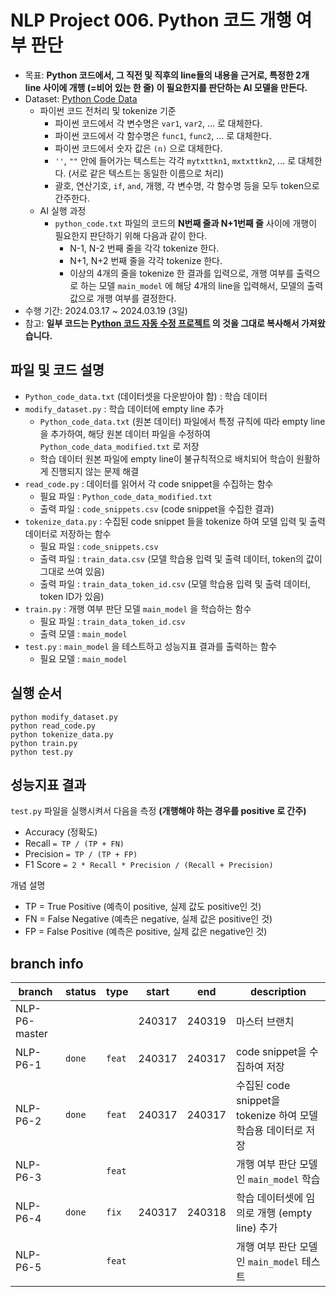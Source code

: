 # NLP Project 006. Python 코드 개행 여부 판단
* 목표: **Python 코드에서, 그 직전 및 직후의 line들의 내용을 근거로, 특정한 2개 line 사이에 개행 (=비어 있는 한 줄) 이 필요한지를 판단하는 AI 모델을 만든다.**
* Dataset: [Python Code Data](https://www.kaggle.com/datasets/veeralakrishna/python-code-data)
  * 파이썬 코드 전처리 및 tokenize 기준
    * 파이썬 코드에서 각 변수명은 ```var1```, ```var2```, ... 로 대체한다.
    * 파이썬 코드에서 각 함수명은 ```func1```, ```func2```, ... 로 대체한다.
    * 파이썬 코드에서 숫자 값은 ```(n)``` 으로 대체한다.
    * ```''```, ```""``` 안에 들어가는 텍스트는 각각 ```mytxttkn1```, ```mxtxttkn2```, ... 로 대체한다. (서로 같은 텍스트는 동일한 이름으로 처리)
    * 괄호, 연산기호, ```if```, ```and```, 개행, 각 변수명, 각 함수명 등을 모두 token으로 간주한다.
  * AI 실행 과정
    * ```python_code.txt``` 파일의 코드의 **N번째 줄과 N+1번째 줄** 사이에 개행이 필요한지 판단하기 위해 다음과 같이 한다.
      * N-1, N-2 번째 줄을 각각 tokenize 한다.
      * N+1, N+2 번째 줄을 각각 tokenize 한다.
      * 이상의 4개의 줄을 tokenize 한 결과를 입력으로, 개행 여부를 출력으로 하는 모델 ```main_model``` 에 해당 4개의 line을 입력해서, 모델의 출력값으로 개행 여부를 결정한다. 
* 수행 기간: 2024.03.17 ~ 2024.03.19 (3일)
* 참고: **일부 코드는 [Python 코드 자동 수정 프로젝트](https://github.com/WannaBeSuperteur/AI-study/tree/GAI-P2-2/Natural%20Language%20Processing/Project%20003.%20Python%20%EC%BD%94%EB%93%9C%20%EC%9E%90%EB%8F%99%20%EC%88%98%EC%A0%95) 의 것을 그대로 복사해서 가져왔습니다.**

## 파일 및 코드 설명
* ```Python_code_data.txt``` (데이터셋을 다운받아야 함) : 학습 데이터
* ```modify_dataset.py``` : 학습 데이터에 empty line 추가
  * ```Python_code_data.txt``` (원본 데이터) 파일에서 특정 규칙에 따라 empty line을 추가하여, 해당 원본 데이터 파일을 수정하여 ```Python_code_data_modified.txt``` 로 저장
  * 학습 데이터 원본 파일에 empty line이 불규칙적으로 배치되어 학습이 원활하게 진행되지 않는 문제 해결
* ```read_code.py``` : 데이터를 읽어서 각 code snippet을 수집하는 함수
  * 필요 파일 : ```Python_code_data_modified.txt```
  * 출력 파일 : ```code_snippets.csv``` (code snippet을 수집한 결과)
* ```tokenize_data.py``` : 수집된 code snippet 들을 tokenize 하여 모델 입력 및 출력 데이터로 저장하는 함수
  * 필요 파일 : ```code_snippets.csv``` 
  * 출력 파일 : ```train_data.csv``` (모델 학습용 입력 및 출력 데이터, token의 값이 그대로 쓰여 있음)
  * 출력 파일 : ```train_data_token_id.csv``` (모델 학습용 입력 및 출력 데이터, token ID가 있음) 
* ```train.py``` : 개행 여부 판단 모델 ```main_model``` 을 학습하는 함수
  * 필요 파일 : ```train_data_token_id.csv```
  * 출력 모델 : ```main_model```
* ```test.py``` : ```main_model``` 을 테스트하고 성능지표 결과를 출력하는 함수
  * 필요 모델 : ```main_model```

## 실행 순서
```
python modify_dataset.py
python read_code.py
python tokenize_data.py
python train.py
python test.py
```

## 성능지표 결과
```test.py``` 파일을 실행시켜서 다음을 측정 **(개행해야 하는 경우를 positive 로 간주)**
* Accuracy (정확도)
* Recall ```= TP / (TP + FN)```
* Precision ```= TP / (TP + FP)```
* F1 Score ```= 2 * Recall * Precision / (Recall + Precision)```

개념 설명
* TP = True Positive (예측이 positive, 실제 값도 positive인 것)
* FN = False Negative (예측은 negative, 실제 값은 positive인 것)
* FP = False Positive (예측은 positive, 실제 값은 negative인 것)

## branch info
|branch|status|type|start|end|description|
|---|---|---|---|---|---|
|NLP-P6-master|||240317|240319|마스터 브랜치|
|NLP-P6-1|```done```|```feat```|240317|240317|code snippet을 수집하여 저장|
|NLP-P6-2|```done```|```feat```|240317|240317|수집된 code snippet을 tokenize 하여 모델 학습용 데이터로 저장|
|NLP-P6-3||```feat```|||개행 여부 판단 모델인 ```main_model``` 학습|
|NLP-P6-4|```done```|```fix```|240317|240318|학습 데이터셋에 임의로 개행 (empty line) 추가|
|NLP-P6-5||```feat```|||개행 여부 판단 모델인 ```main_model``` 테스트|